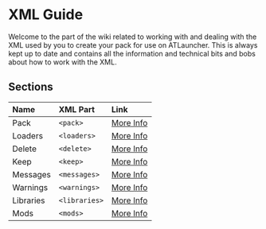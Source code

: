 # XML Guide

Welcome to the part of the wiki related to working with and dealing with the XML used by you to create your pack for use
on ATLauncher. This is always kept up to date and contains all the information and technical bits and bobs about how to
work with the XML.

## Sections

| Name      | XML Part      | Link                                         |
| :-------- | :------------ | :------------------------------------------- |
| Pack      | `<pack>`      | [More Info](/pack-admin/xml/pack)            |
| Loaders   | `<loaders>`   | [More Info](/pack-admin/xml/loaders)         |
| Delete    | `<delete>`    | [More Info](/pack-admin/xml/delete)          |
| Keep      | `<keep>`      | [More Info](/pack-admin/xml/keep)            |
| Messages  | `<messages>`  | [More Info](/pack-admin/xml/messages)        |
| Warnings  | `<warnings>`  | [More Info](/pack-admin/xml/warnings)        |
| Libraries | `<libraries>` | [More Info](/pack-admin/xml/libraries)       |
| Mods      | `<mods>`      | [More Info](/pack-admin/xml-guide/mod-types) |
